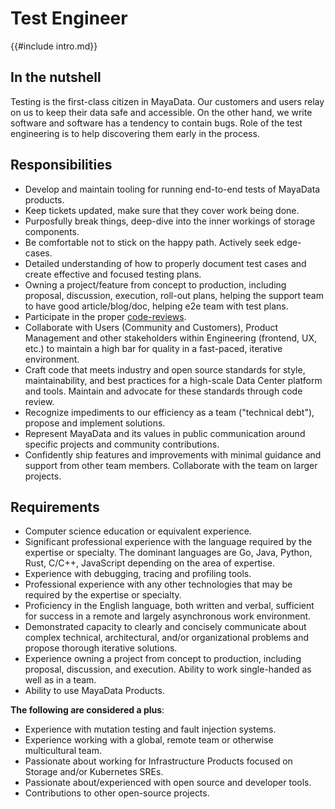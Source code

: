 # Test Engineer

{{#include intro.md}}

## In the nutshell

Testing is the first-class citizen in MayaData. Our customers and users relay on us to keep their data safe and accessible. On the other hand, we write software and software has a tendency to contain bugs. Role of the test engineering is to help discovering them early in the process.

## Responsibilities

- Develop and maintain tooling for running end-to-end tests of MayaData products.
- Keep tickets updated, make sure that they cover work being done.
- Purposfully break things, deep-dive into the inner workings of storage components.
- Be comfortable not to stick on the happy path. Actively seek edge-cases.
- Detailed understanding of how to properly document test cases and create effective and focused testing plans.
- Owning a project/feature from concept to production, including proposal, discussion, execution, roll-out plans, helping the support team to have good article/blog/doc, helping e2e team with test plans.
- Participate in the proper [code-reviews](/craft/code-review.md).
- Collaborate with Users (Community and Customers), Product Management and other stakeholders within Engineering (frontend, UX, etc.) to maintain a high bar for quality in a fast-paced, iterative environment.
- Craft code that meets industry and open source standards for style, maintainability, and best practices for a high-scale Data Center platform and tools. Maintain and advocate for these standards through code review.
- Recognize impediments to our efficiency as a team ("technical debt"), propose and implement solutions.
- Represent MayaData and its values in public communication around specific projects and community contributions.
- Confidently ship features and improvements with minimal guidance and support from other team members. Collaborate with the team on larger projects.

## Requirements
- Computer science education or equivalent experience.
- Significant professional experience with the language required by the expertise or specialty. The dominant languages are Go, Java, Python, Rust, C/C++, JavaScript depending on the area of expertise.
- Experience with debugging, tracing and profiling tools.
- Professional experience with any other technologies that may be required by the expertise or specialty.
- Proficiency in the English language, both written and verbal, sufficient for success in a remote and largely asynchronous work environment.
- Demonstrated capacity to clearly and concisely communicate about complex technical, architectural, and/or organizational problems and propose thorough iterative solutions.
- Experience owning a project from concept to production, including proposal, discussion, and execution. Ability to work single-handed as well as in a team.
- Ability to use MayaData Products.

**The following are considered a plus**:
- Experience with mutation testing and fault injection systems.
- Experience working with a global, remote team or otherwise multicultural team.
- Passionate about working for Infrastructure Products focused on Storage and/or Kubernetes SREs.
- Passionate about/experienced with open source and developer tools.
- Contributions to other open-source projects.
